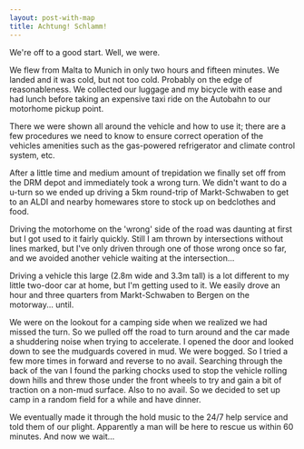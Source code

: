 ```yaml
---
layout: post-with-map
title: Achtung! Schlamm!
---
```


<p class="intro"><span class="dropcap">W</span>e're off to a good start. Well, we were.</p>

We flew from Malta to Munich in only two hours and fifteen minutes. We landed and it was cold, but not too cold. Probably on the edge of reasonableness. We collected our luggage and my bicycle with ease and had lunch before taking an expensive taxi ride on the Autobahn to our motorhome pickup point.

There we were shown all around the vehicle and how to use it; there are a few procedures we need to know to ensure correct operation of the vehicles amenities such as the gas-powered refrigerator and climate control system, etc.

After a little time and medium amount of trepidation we finally set off from the DRM depot and immediately took a wrong turn. We didn't want to do a u-turn so we ended up driving a 5km round-trip of Markt-Schwaben to get to an ALDI and nearby homewares store to stock up on bedclothes and food.

Driving the motorhome on the 'wrong' side of the road was daunting at first but I got used to it fairly quickly. Still I am thrown by intersections without lines marked, but I've only driven through one of those wrong once so far, and we avoided another vehicle waiting at the intersection...

Driving a vehicle this large (2.8m wide and 3.3m tall) is a lot different to my little two-door car at home, but I'm getting used to it. We easily drove an hour and three quarters from Markt-Schwaben to Bergen on the motorway... until.

We were on the lookout for a camping side when we realized we had missed the turn. So we pulled off the road to turn around and the car made a shuddering noise when trying to accelerate. I opened the door and looked down to see the mudguards covered in mud. We were bogged. So I tried a few more times in forward and reverse to no avail. Searching through the back of the van I found the parking chocks used to stop the vehicle rolling down hills and threw those under the front wheels to try and gain a bit of traction on a non-mud surface. Also to no avail. So we decided to set up camp in a random field for a while and have dinner.

We eventually made it through the hold music to the 24/7 help service and told them of our plight. Apparently a man will be here to rescue us within 60 minutes. And now we wait...